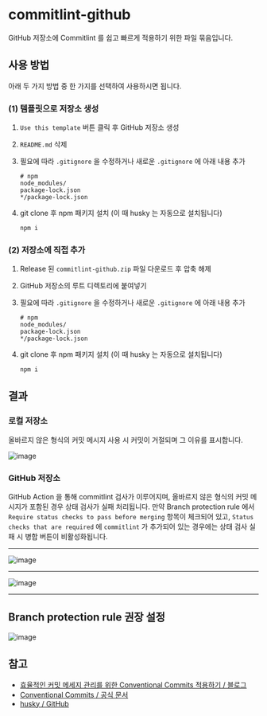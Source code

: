 # commitlint-github

GitHub 저장소에 Commitlint 를 쉽고 빠르게 적용하기 위한 파일 묶음입니다.

## 사용 방법

아래 두 가지 방법 중 한 가지를 선택하여 사용하시면 됩니다.

### (1) 템플릿으로 저장소 생성

1. `Use this template` 버튼 클릭 후 GitHub 저장소 생성
2.  `README.md` 삭제
3.  필요에 따라 `.gitignore` 을 수정하거나 새로운 `.gitignore` 에 아래 내용 추가

    ```
    # npm
    node_modules/
    package-lock.json
    */package-lock.json
    ```
5. git clone 후 npm 패키지 설치 (이 때 husky 는 자동으로 설치됩니다)

    ```sh
    npm i
    ```

### (2) 저장소에 직접 추가

1. Release 된 `commitlint-github.zip` 파일 다운로드 후 압축 해제
2. GitHub 저장소의 루트 디렉토리에 붙여넣기
3.  필요에 따라 `.gitignore` 을 수정하거나 새로운 `.gitignore` 에 아래 내용 추가

    ```
    # npm
    node_modules/
    package-lock.json
    */package-lock.json
    ```
5. git clone 후 npm 패키지 설치 (이 때 husky 는 자동으로 설치됩니다)

    ```sh
    npm i
    ```

## 결과

### 로컬 저장소

올바르지 않은 형식의 커밋 메시지 사용 시 커밋이 거절되며 그 이유를 표시합니다.

![image](https://github.com/Eu4ng/commitlint-github/assets/59055049/21de4744-82c1-4843-888e-10e5f60ca33e)

### GitHub 저장소

GitHub Action 을 통해 commitlint 검사가 이루어지며, 올바르지 않은 형식의 커밋 메시지가 포함된 경우 상태 검사가 실패 처리됩니다.
만약 Branch protection rule 에서 `Require status checks to pass before merging` 항목이 체크되어 있고, `Status checks that are required` 에 `commitlint` 가 추가되어 있는 경우에는 상태 검사 실패 시 병합 버튼이 비활성화됩니다.

---

![image](https://github.com/Eu4ng/commitlint-github/assets/59055049/713be550-a73c-4648-b058-dfeacfdde2ac)

---

![image](https://github.com/Eu4ng/commitlint-github/assets/59055049/46b407a8-78a9-44b4-9326-faf11af14351)

---

## Branch protection rule 권장 설정

![image](https://github.com/Eu4ng/commitlint-github/assets/59055049/62991c07-8f85-472b-8ee9-c79bc2b030df)

## 참고

- [효율적인 커밋 메세지 관리를 위한 Conventional Commits 적용하기 / 블로그](https://blog.flynnpark.dev/13)
- [Conventional Commits / 공식 문서](https://www.conventionalcommits.org/ko/v1.0.0/)
- [husky / GitHub](https://github.com/typicode/husky)
